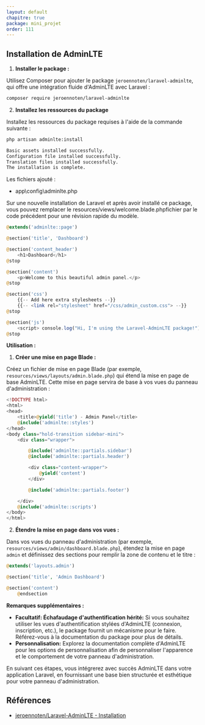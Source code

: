 ```yaml
---
layout: default
chapitre: true
package: mini_projet
order: 111
---
```


## Installation de  AdminLTE

1. **Installer le package :**

Utilisez Composer pour ajouter le package `jeroennoten/laravel-adminlte`, qui offre une intégration fluide d'AdminLTE avec Laravel :

```bash
composer require jeroennoten/laravel-adminlte
```

2. **Installez les ressources du package**

Installez les ressources du package requises à l'aide de la commande suivante :

```bash
php artisan adminlte:install
```

````bash
Basic assets installed successfully.
Configuration file installed successfully.
Translation files installed successfully.
The installation is complete.
````

Les fichiers ajouté : 

- app\config\adminlte.php



Sur une nouvelle installation de Laravel et après avoir installé ce package, vous pouvez remplacer le resources/views/welcome.blade.phpfichier par le code précédent pour une révision rapide du modèle.

````php
@extends('adminlte::page')

@section('title', 'Dashboard')

@section('content_header')
    <h1>Dashboard</h1>
@stop

@section('content')
    <p>Welcome to this beautiful admin panel.</p>
@stop

@section('css')
    {{-- Add here extra stylesheets --}}
    {{-- <link rel="stylesheet" href="/css/admin_custom.css"> --}}
@stop

@section('js')
    <script> console.log("Hi, I'm using the Laravel-AdminLTE package!"); </script>
@stop
````

**Utilisation :**

1. **Créer une mise en page Blade :**

Créez un fichier de mise en page Blade (par exemple, `resources/views/layouts/admin.blade.php`) qui étend la mise en page de base AdminLTE. Cette mise en page servira de base à vos vues du panneau d'administration :

```php
<!DOCTYPE html>
<html>
<head>
    <title>@yield('title') - Admin Panel</title>
    @include('adminlte::styles')
</head>
<body class="hold-transition sidebar-mini">
    <div class="wrapper">

        @include('adminlte::partials.sidebar')
        @include('adminlte::partials.header')

        <div class="content-wrapper">
            @yield('content')
        </div>

        @include('adminlte::partials.footer')

    </div>
    @include('adminlte::scripts')
</body>
</html>
```

2. **Étendre la mise en page dans vos vues :**

Dans vos vues du panneau d'administration (par exemple, `resources/views/admin/dashboard.blade.php`), étendez la mise en page `admin` et définissez des sections pour remplir la zone de contenu et le titre :

```php
@extends('layouts.admin')

@section('title', 'Admin Dashboard')

@section('content')
    @endsection
```

**Remarques supplémentaires :**

- **Facultatif: Échafaudage d'authentification hérité:**
Si vous souhaitez utiliser les vues d'authentification stylées d'AdminLTE (connexion, inscription, etc.), le package fournit un mécanisme pour le faire. Référez-vous à la documentation du package pour plus de détails.
- **Personnalisation:**
Explorez la documentation complète d'AdminLTE pour les options de personnalisation afin de personnaliser l'apparence et le comportement de votre panneau d'administration.

En suivant ces étapes, vous intégrerez avec succès AdminLTE dans votre application Laravel, en fournissant une base bien structurée et esthétique pour votre panneau d'administration.


## Références 
- [jeroennoten/Laravel-AdminLTE - Installation](https://github.com/jeroennoten/Laravel-AdminLTE/wiki/Installation)